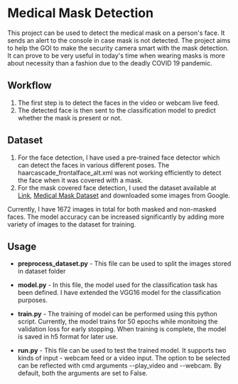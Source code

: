 # Medical Mask Detection
This project can be used to detect the medical mask on a person's face. It sends an alert to the console in case mask is not detected. The project aims to help the GOI to make the security camera smart with the mask detection. It can prove to be very useful in today's time when wearing masks is more about necessity than a fashion due to the deadly COVID 19 pandemic.

## Workflow
1. The first step is to detect the faces in the video or webcam live feed. 
2. The detected face is then sent to the classification model to predict whether the mask is present or not.

## Dataset
1. For the face detection, I have used a pre-trained face detector which can detect the faces in various different poses. The haarcascade_frontalface_alt.xml was not working efficiently to detect the face when it was covered with a mask.
2. For the mask covered face detection, I used the dataset available at [Link](https://github.com/prajnasb/observations/tree/master/experiements/data), [Medical Mask Dataset](https://www.kaggle.com/vtech6/medical-masks-dataset) and downloaded some images from Google. 

Currently, I have 1672 images in total for both masked and non-masked faces. The model accuracy can be increased significantly by adding more variety of images to the dataset for training.

## Usage

- **preprocess_dataset.py** - This file can be used to split the images stored in dataset folder 

- **model.py** - In this file, the model used for the classification task has been defined. I have extended the VGG16 model for the classification purposes.

- **train.py** - The training of model can be performed using this python script. Currently, the model trains for 50 epochs while monitoing the validation loss for early stopping. When training is complete, the model is saved in h5 format for later use.

- **run.py** - This file can be used to test the trained model. It supports two kinds of input - webcam feed or a video input. The option to be selected can be reflected with cmd arguments --play_video and --webcam. By default, both the arguments are set to False.

